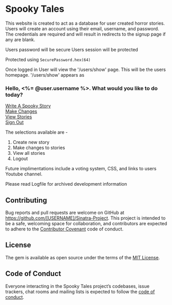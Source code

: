 # Spooky Tales

This website is created to act as a database for user created horror stories.
Users will create an account using their email, username, and password.  The credentials are required and will result in redirects to the signup page if any are blank.  

Users password will be secure
Users session will be protected

Protected using `SecurePassword.hex(64)`

Once logged in User will view the '/users/show' page.  This will be the users homepage.  '/users/show' appears as 

<h3>Hello,  <%= @user.username %>. What would you like to do today? </h3>
    <a href="/stories/new">Write A Spooky Story</a></br>
    <a href="/stories/edit_story">Make Changes</a></br>
    <a href="/stories/public_stories">View Stories</a></br>
    <a href="/logout">Sign Out</a>
<br>

The selections available are -
1. Create new story
2. Make changes to stories
3. View all stories
4. Logout

Future implimentations include a voting system, CSS, and links to users Youtube channel. 

Please read Logfile for archived development information

## Contributing

Bug reports and pull requests are welcome on GitHub at https://github.com/[USERNAME]/Sinatra-Project. This project is intended to be a safe, welcoming space for collaboration, and contributors are expected to adhere to the [Contributor Covenant](http://contributor-covenant.org) code of conduct.

## License

The gem is available as open source under the terms of the [MIT License](https://opensource.org/licenses/MIT).

## Code of Conduct

Everyone interacting in the Spooky Tales project’s codebases, issue trackers, chat rooms and mailing lists is expected to follow the [code of conduct](https://github.com/[USERNAME]/Sinatra-Project/master/CODE_OF_CONDUCT.md).
